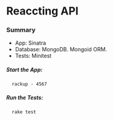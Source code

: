 Reaccting API
=========

### Summary
- App: Sinatra
- Database: MongoDB. Mongoid ORM. 
- Tests: Minitest

##### Start the App:
```
  rackup - 4567
```

##### Run the Tests: 
```
  rake test
```
